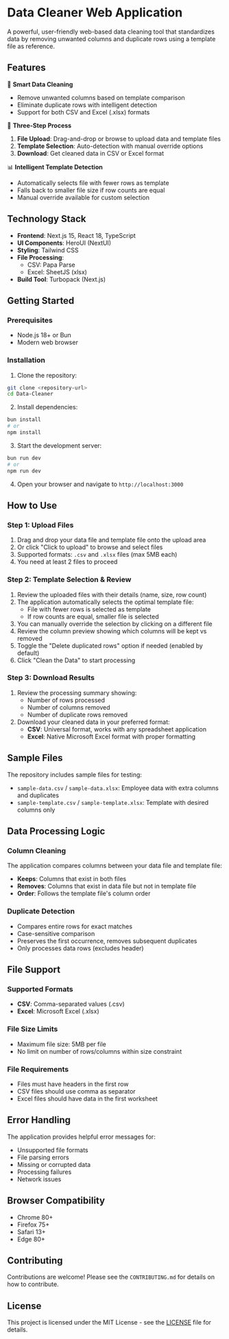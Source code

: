 # Data Cleaner Web Application

A powerful, user-friendly web-based data cleaning tool that standardizes data by removing unwanted columns and duplicate rows using a template file as reference.

## Features

🧹 **Smart Data Cleaning**
- Remove unwanted columns based on template comparison
- Eliminate duplicate rows with intelligent detection
- Support for both CSV and Excel (.xlsx) formats

🎯 **Three-Step Process**
1. **File Upload**: Drag-and-drop or browse to upload data and template files
2. **Template Selection**: Auto-detection with manual override options
3. **Download**: Get cleaned data in CSV or Excel format

📊 **Intelligent Template Detection**
- Automatically selects file with fewer rows as template
- Falls back to smaller file size if row counts are equal
- Manual override available for custom selection

## Technology Stack

- **Frontend**: Next.js 15, React 18, TypeScript
- **UI Components**: HeroUI (NextUI)
- **Styling**: Tailwind CSS
- **File Processing**: 
  - CSV: Papa Parse
  - Excel: SheetJS (xlsx)
- **Build Tool**: Turbopack (Next.js)

## Getting Started

### Prerequisites
- Node.js 18+ or Bun
- Modern web browser

### Installation

1. Clone the repository:
```bash
git clone <repository-url>
cd Data-Cleaner
```

2. Install dependencies:
```bash
bun install
# or
npm install
```

3. Start the development server:
```bash
bun run dev
# or
npm run dev
```

4. Open your browser and navigate to `http://localhost:3000`

## How to Use

### Step 1: Upload Files
1. Drag and drop your data file and template file onto the upload area
2. Or click "Click to upload" to browse and select files
3. Supported formats: `.csv` and `.xlsx` files (max 5MB each)
4. You need at least 2 files to proceed

### Step 2: Template Selection & Review
1. Review the uploaded files with their details (name, size, row count)
2. The application automatically selects the optimal template file:
   - File with fewer rows is selected as template
   - If row counts are equal, smaller file is selected
3. You can manually override the selection by clicking on a different file
4. Review the column preview showing which columns will be kept vs removed
5. Toggle the "Delete duplicated rows" option if needed (enabled by default)
6. Click "Clean the Data" to start processing

### Step 3: Download Results
1. Review the processing summary showing:
   - Number of rows processed
   - Number of columns removed
   - Number of duplicate rows removed
2. Download your cleaned data in your preferred format:
   - **CSV**: Universal format, works with any spreadsheet application
   - **Excel**: Native Microsoft Excel format with proper formatting

## Sample Files

The repository includes sample files for testing:
- `sample-data.csv` / `sample-data.xlsx`: Employee data with extra columns and duplicates
- `sample-template.csv` / `sample-template.xlsx`: Template with desired columns only

## Data Processing Logic

### Column Cleaning
The application compares columns between your data file and template file:
- **Keeps**: Columns that exist in both files
- **Removes**: Columns that exist in data file but not in template file
- **Order**: Follows the template file's column order

### Duplicate Detection
- Compares entire rows for exact matches
- Case-sensitive comparison
- Preserves the first occurrence, removes subsequent duplicates
- Only processes data rows (excludes header)

## File Support

### Supported Formats
- **CSV**: Comma-separated values (.csv)
- **Excel**: Microsoft Excel (.xlsx)

### File Size Limits
- Maximum file size: 5MB per file
- No limit on number of rows/columns within size constraint

### File Requirements
- Files must have headers in the first row
- CSV files should use comma as separator
- Excel files should have data in the first worksheet

## Error Handling

The application provides helpful error messages for:
- Unsupported file formats
- File parsing errors
- Missing or corrupted data
- Processing failures
- Network issues

## Browser Compatibility

- Chrome 80+
- Firefox 75+
- Safari 13+
- Edge 80+

## Contributing

Contributions are welcome! Please see the `CONTRIBUTING.md` for details on how to contribute.

## License

This project is licensed under the MIT License - see the [LICENSE](LICENSE) file for details.
